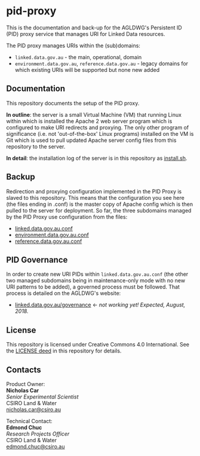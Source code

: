 # pid-proxy
This is the documentation and back-up for the AGLDWG's Persistent ID (PID) proxy service that manages URI for Linked Data resources.

The PID proxy manages URIs within the (sub)domains:

* `linked.data.gov.au` - the main, operational, domain
* `environment.data.gov.au`, `reference.data.gov.au` - legacy domains for which existing URIs will be supported but none new added 


## Documentation
This repository documents the setup of the PID proxy.

**In outline**: the server is a small Virtual Machine (VM) that running Linux within which is installed the Apache 2 web server program which is configured to make URI redirects and proxying. The only other program of significance (i.e. not 'out-of-the-box' Linux programs) installed on the VM is Git which is used to pull updated Apache server config files from this repository to the server.

**In detail**: the installation log of the server is in this repository as [install.sh](install.sh).


## Backup
Redirection and proxying configuration implemented in the PID Proxy is slaved to this repository. This means that the configuration you see here (the files ending in .conf) is the master copy of Apache config which is then pulled to the server for deployment. So far, the three subdomains managed by the PID Proxy use configuration from the files:

* [linked.data.gov.au.conf](linked.data.gov.au.conf)
* [environment.data.gov.au.conf](environment.data.gov.au.conf)
* [reference.data.gov.au.conf](reference.data.gov.au.conf)


## PID Governance
In order to create new URI PIDs within `linked.data.gov.au.conf` (the other two managed subdomains being in maintenance-only mode with no new URI patterns to be added), a governed process must be followed. That process is detailed on the AGLDWG's website:

* [linked.data.gov.au/governance](http://linked.data.gov.au/governance) <- *not working yet! Expected, August, 2018.*


## License
This repository is licensed under Creative Commons 4.0 International. See the [LICENSE deed](LICENSE) in this repository for details.


## Contacts
Product Owner:  
**Nicholas Car**  
*Senior Experimental Scientist*  
CSIRO Land & Water  
<nicholas.car@csiro.au>  

Technical Contact:  
**Edmond Chuc**  
*Research Projects Officer*  
CSIRO Land & Water  
<edmond.chuc@csiro.au>  
